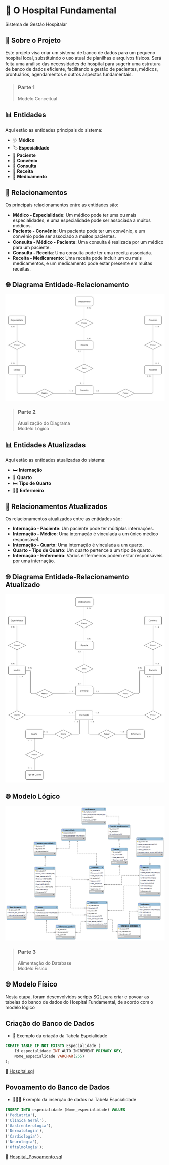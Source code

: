 # 🏥 O Hospital Fundamental
Sistema de Gestão Hospitalar

## 📄 Sobre o Projeto
Este projeto visa criar um sistema de banco de dados para um pequeno hospital local, substituindo o uso atual de planilhas e arquivos físicos. Será feita uma análise das necessidades do hospital para sugerir uma estrutura de banco de dados eficiente, facilitando a gestão de pacientes, médicos, prontuários, agendamentos e outros aspectos fundamentais.

> ### Parte 1
> Modelo Conceitual

## 📊 Entidades
Aqui estão as entidades principais do sistema:

- 🩺 **Médico**
- 🏷️ **Especialidade**
- 👥 **Paciente**
- 📑 **Convênio**
- 📅 **Consulta**
- 💊 **Receita**
- 💉 **Medicamento**

## 🔗 Relacionamentos
Os principais relacionamentos entre as entidades são:

- **Médico - Especialidade**: Um médico pode ter uma ou mais especialidades, e uma especialidade pode ser associada a muitos médicos.
- **Paciente - Convênio**: Um paciente pode ter um convênio, e um convênio pode ser associado a muitos pacientes.
- **Consulta - Médico - Paciente**: Uma consulta é realizada por um médico para um paciente.
- **Consulta - Receita**: Uma consulta pode ter uma receita associada.
- **Receita - Medicamento**: Uma receita pode incluir um ou mais medicamentos, e um medicamento pode estar presente em muitas receitas.

## 🌐 Diagrama Entidade-Relacionamento
![Hospital_ModelagemConceitual](Hospital_ModelagemConceitual.jpg)


> ### Parte 2
> Atualização do Diagrama <br/>
> Modelo Lógico

## 📊 Entidades Atualizadas
Aqui estão as entidades atualizadas do sistema:

- 🛏️ **Internação**
- 🏨 **Quarto**
- 🛏️ **Tipo de Quarto**
- 👩‍⚕️ **Enfermeiro**

## 🔗 Relacionamentos Atualizados
Os relacionamentos atualizados entre as entidades são:

- **Internação - Paciente**: Um paciente pode ter múltiplas internações.
- **Internação - Médico**: Uma internação é vinculada a um único médico responsável.
- **Internação - Quarto**: Uma internação é vinculada a um quarto.
- **Quarto - Tipo de Quarto**: Um quarto pertence a um tipo de quarto.
- **Internação - Enfermeiro**: Vários enfermeiros podem estar responsáveis por uma internação.

## 🌐 Diagrama Entidade-Relacionamento Atualizado
![Hospital_ModelagemConceitual_Atualizado](Hospital_ModelagemConceitual_Atualizado.jpg)

## 🌐 Modelo Lógico
![Hospital_ModelagemLogica](Hospital_Modelagem_Logica.png)


> ### Parte 3
> Alimentação do Database <br/>
> Modelo Físico 

## 🌐 Modelo Físico
Nesta etapa, foram desenvolvidos scripts SQL para criar e povoar as tabelas do banco de dados do Hospital Fundamental, de acordo com o modelo lógico

## Criação do Banco de Dados 
- 🥼 Exemplo da criação da Tabela Espcialidade

```sql
CREATE TABLE IF NOT EXISTS Especialidade (
    Id_especialidade INT AUTO_INCREMENT PRIMARY KEY,
    Nome_especialidade VARCHAR(255)
);
```
🔗 [Hospital.sql](https://github.com/EmillyMLFreitas/O_Hospital_Fundamental/blob/main/Hospital.sql)

## Povoamento do Banco de Dados 
- 🧑🏽‍⚕ Exemplo da inserção de dados na Tabela Espcialidade

```sql
INSERT INTO especialidade (Nome_especialidade) VALUES 
('Pediatria'),
('Clínica Geral'),
('Gastrenterologia'),
('Dermatologia'),
('Cardiologia'),
('Neurologia'),
('Oftalmologia');
```
🔗 [Hospital_Povoamento.sql](https://github.com/EmillyMLFreitas/O_Hospital_Fundamental/blob/main/Hospital_Povoamento.sql)
